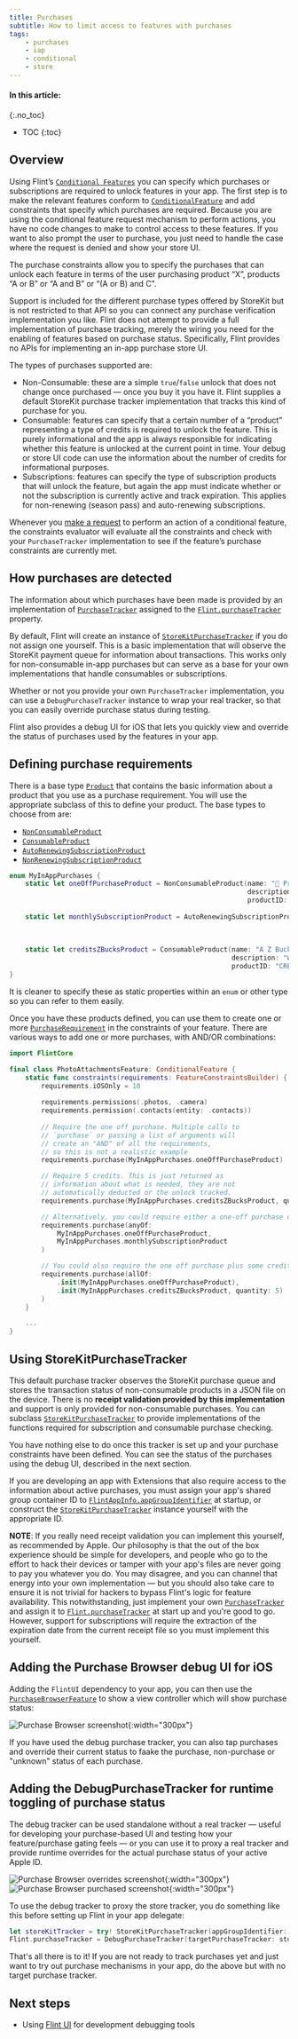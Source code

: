 ```yaml
---
title: Purchases
subtitle: How to limit access to features with purchases
tags:
    - purchases
    - iap
    - conditional
    - store
---
```


#### In this article:
{:.no_toc}
* TOC
{:toc}

## Overview

Using Flint’s [`Conditional Features`](conditional_features.md) you can specify which purchases or subscriptions are required to unlock features in your app. The first step is to make the relevant features conform to [`ConditionalFeature`](conditional_features.md) and add constraints that specify which purchases are required. Because you are using the conditional feature request mechanism to perform actions, you have no code changes to make to control access to these features. If you want to also prompt the user to purchase, you just need to handle the case where the request is denied and show your store UI.

The purchase constraints allow you to specify the purchases that can unlock each feature in terms of the user purchasing product “X”, products “A or B” or “A and B” or “(A or B) and C”. 

Support is included for the different purchase types offered by StoreKit but is not restricted to that API so you can connect any purchase verification implementation you like. Flint does not attempt to provide a full implementation of purchase tracking, merely the wiring you need for the enabling of features based on purchase status. Specifically, Flint provides no APIs for implementing an in-app purchase store UI.

The types of purchases supported are:

* Non-Consumable: these are a simple `true`/`false` unlock that does not change once purchased — once you buy it you have it. Flint supplies a default StoreKit purchase tracker implementation that tracks this kind of purchase for you.
* Consumable: features can specify that a certain number of a “product” representing a type of credits is required to unlock the feature. This is purely informational and the app is always responsible for indicating whether this feature is unlocked at the current point in time. Your debug or store UI code can use the information about the number of credits for informational purposes.
* Subscriptions: features can specify the type of subscription products that will unlock the feature, but again the app must indicate whether or not the subscription is currently active and track expiration. This applies for non-renewing (season pass) and auto-renewing subscriptions.

Whenever you [make a request](conditional_features.md) to perform an action of a conditional feature, the constraints evaluator will evaluate all the constraints and check with your `PurchaseTracker` implementation to see if the feature’s purchase constraints are currently met.

## How purchases are detected

The information about which purchases have been made is provided by an implementation of [`PurchaseTracker`](https://github.com/MontanaFlossCo/Flint/blob/master/FlintCore/Purchases/PurchaseTracker.swift) assigned to the [`Flint.purchaseTracker`](https://github.com/MontanaFlossCo/Flint/blob/master/FlintCore/Core/Flint.swift) property.

By default, Flint will create an instance of [`StoreKitPurchaseTracker`](https://github.com/MontanaFlossCo/Flint/blob/master/FlintCore/Purchases/StoreKit-Specific/StoreKitPurchaseTracker.swift) if you do not assign one yourself. This is a basic implementation that will observe the StoreKit payment queue for information about transactions. This works only for non-consumable in-app purchases but can serve as a base for your own implementations that handle consumables or subscriptions.

Whether or not you provide your own `PurchaseTracker` implementation, you can use a `DebugPurchaseTracker` instance to wrap your real tracker, so that you can easily override purchase status during testing.

Flint also provides a debug UI for iOS that lets you quickly view and override the status of purchases used by the features in your app.

## Defining purchase requirements

There is a base type [`Product`](https://github.com/MontanaFlossCo/Flint/blob/master/FlintCore/Purchases/Product.swift) that contains the basic information about a product that you use as a purchase requirement. You will use the appropriate subclass of this to define your product. The base types to choose from are:

* [`NonConsumableProduct`](https://github.com/MontanaFlossCo/Flint/blob/master/FlintCore/Purchases/NonConsumableProduct.swift)
* [`ConsumableProduct`](https://github.com/MontanaFlossCo/Flint/blob/master/FlintCore/Purchases/ConsumableProduct.swift)
* [`AutoRenewingSubscriptionProduct`](https://github.com/MontanaFlossCo/Flint/blob/master/FlintCore/Purchases/AutoRenewingSubscriptionProduct.swift)
* [`NonRenewingSubscriptionProduct`](https://github.com/MontanaFlossCo/Flint/blob/master/FlintCore/Purchases/NonRenewingSubscriptionProduct.swift)

```swift
enum MyInAppPurchases {
    static let oneOffPurchaseProduct = NonConsumableProduct(name: "💎 Premium",
                                                            description: "Unlock premium features",
                                                            productID: "PREM0001")
    
    static let monthlySubscriptionProduct = AutoRenewingSubscriptionProduct(name: "💫 Monthly Subscription", 
                                                                            description: "Unlock everything",
                                                                            productID: "SUB0001")
    
    static let creditsZBucksProduct = ConsumableProduct(name: "A Z Buck",
                                                        description: "We saw you coming, whale",
                                                        productID: "CREDIT-ZBUCK")
}
```

It is cleaner to specify these as static properties within an `enum` or other type so you can refer to them easily. 

Once you have these products defined, you can use them to create one or more [`PurchaseRequirement`](https://github.com/MontanaFlossCo/Flint/blob/master/FlintCore/Purchases/PurchaseRequirement.swift) in the constraints of your feature. There are various ways to add one or more purchases, with AND/OR combinations:

```swift
import FlintCore

final class PhotoAttachmentsFeature: ConditionalFeature {
    static func constraints(requirements: FeatureConstraintsBuilder) {
        requirements.iOSOnly = 10
        
        requirements.permissions(.photos, .camera)
        requirements.permission(.contacts(entity: .contacts))    
                
        // Require the one off purchase. Multiple calls to
        // `purchase` or passing a list of arguments will
        // create an "AND" of all the requirements,
        // so this is not a realistic example
        requirements.purchase(MyInAppPurchases.oneOffPurchaseProduct)

        // Require 5 credits. This is just returned as 
        // information about what is needed, they are not 
        // automatically deducted or the unlock tracked.
        requirements.purchase(MyInAppPurchases.creditsZBucksProduct, quantity: 5)

        // Alternatively, you could require either a one-off purchase or subscription                
        requirements.purchase(anyOf:
            MyInAppPurchases.oneOffPurchaseProduct,
            MyInAppPurchases.monthlySubscriptionProduct
        )

        // You could also require the one off purchase plus some credits        
        requirements.purchase(allOf:
            .init(MyInAppPurchases.oneOffPurchaseProduct),
            .init(MyInAppPurchases.creditsZBucksProduct, quantity: 5)
        )
    }

    ...
}
```

## Using StoreKitPurchaseTracker

This default purchase tracker observes the StoreKit purchase queue and stores the transaction status of non-consumable products in a JSON file on the device. There is no **receipt validation provided by this implementation** and support is only provided for non-consumable purchases. You can subclass [`StoreKitPurchaseTracker`](https://github.com/MontanaFlossCo/Flint/blob/master/FlintCore/Purchases/StoreKit-Specific/StoreKitPurchaseTracker.swift) to provide implementations of the functions required for subscription and consumable purchase checking.

You have nothing else to do once this tracker is set up and your purchase constraints have been defined. You can see the status of the purchases using the debug UI, described in the next section.

If you are developing an app with Extensions that also require access to the information about active purchases, you must assign your app's shared group container ID to [`FlintAppInfo.appGroupIdentifier`](https://github.com/MontanaFlossCo/Flint/blob/master/FlintCore/Core/FlintAppInfo.swift) at startup, or construct the [`StoreKitPurchaseTracker`](https://github.com/MontanaFlossCo/Flint/blob/master/FlintCore/Purchases/StoreKit-Specific/StoreKitPurchaseTracker.swift) instance yourself with the appropriate ID.

**NOTE**: If you really need receipt validation you can implement this yourself, as recommended by Apple. Our philosophy is that the out of the box experience should be simple for developers, and people who go to the effort to hack their devices or tamper with your app's files are never going to pay you whatever you do. You may disagree, and you can channel that energy into your own implementation — but you should also take care to ensure it is not trivial for hackers to bypass Flint's logic for feature availability. This notwithstanding, just implement your own [`PurchaseTracker`](https://github.com/MontanaFlossCo/Flint/blob/master/FlintCore/Purchases/PurchaseTracker.swift) and assign it to [`Flint.purchaseTracker`](https://github.com/MontanaFlossCo/Flint/blob/master/FlintCore/Core/Flint.swift) at start up and you're good to go. However, support for subscriptions will require the extraction of the expiration date from the current receipt file so you must implement this yourself.

## Adding the Purchase Browser debug UI for iOS

Adding the `FlintUI` dependency to your app, you can then use the [`PurchaseBrowserFeature`](https://github.com/MontanaFlossCo/Flint/blob/master/FlintUI/Features/PurchaseBrowserFeature.swift) to show a view controller which will show purchase status:

![Purchase Browser screenshot](images/PurchaseTracker-unknown.png){:width="300px"}

If you have used the debug purchase tracker, you can also tap purchases and override their current status to faake the purchase, non-purchase or "unknown" status of each purchase.

## Adding the DebugPurchaseTracker for runtime toggling of purchase status

The debug tracker can be used standalone without a real tracker — useful for developing your purchase-based UI and testing how your feature/purchase gating feels — or you can use it to proxy a real tracker and provide runtime overrides for the actual purchase status of your active Apple ID.

![Purchase Browser overrides screenshot](images/PurchaseTracker-overrides.png){:width="300px"}
![Purchase Browser purchased screenshot](images/PurchaseTracker-purchased.png){:width="300px"}

To use the debug tracker to proxy the store tracker, you do something like this before setting up Flint in your app delegate:

```swift
let storeKitTracker = try! StoreKitPurchaseTracker(appGroupIdentifier: FlintAppInfo.appGroupIdentifier)
Flint.purchaseTracker = DebugPurchaseTracker(targetPurchaseTracker: storeKitTracker)
```

That's all there is to it! If you are not ready to track purchases yet and just want to try out purchase mechanisms in your app, do the above but with no target purchase tracker.

## Next steps

* Using [Flint UI](flint_ui.md) for development debugging tools
